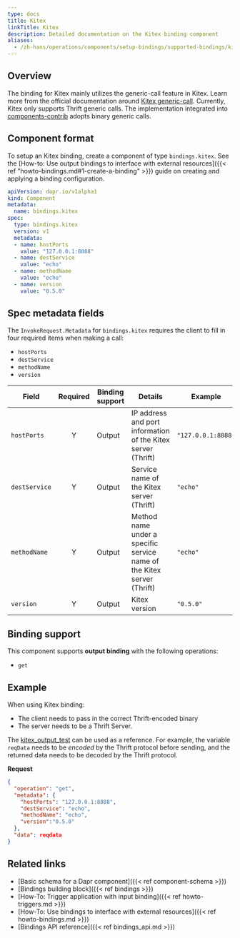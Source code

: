 ```yaml
---
type: docs
title: Kitex
linkTitle: Kitex
description: Detailed documentation on the Kitex binding component
aliases:
  - /zh-hans/operations/components/setup-bindings/supported-bindings/kitex/
---
```


## Overview

The binding for Kitex mainly utilizes the generic-call feature in Kitex. Learn more from the official documentation around [Kitex generic-call](https://www.cloudwego.io/docs/kitex/tutorials/advanced-feature/generic-call/).
Currently, Kitex only supports Thrift generic calls. The implementation integrated into [components-contrib](https://github.com/dapr/components-contrib/tree/master/bindings/kitex) adopts binary generic calls.

## Component format

To setup an Kitex binding, create a component of type `bindings.kitex`. See the [How-to: Use output bindings to interface with external resources]({{< ref "howto-bindings.md#1-create-a-binding" >}}) guide on creating and applying a binding configuration.

```yaml
apiVersion: dapr.io/v1alpha1
kind: Component
metadata:
  name: bindings.kitex
spec:
  type: bindings.kitex
  version: v1
  metadata: 
  - name: hostPorts
    value: "127.0.0.1:8888"
  - name: destService
    value: "echo"
  - name: methodName
    value: "echo"
  - name: version
    value: "0.5.0"
```

## Spec metadata fields

The `InvokeRequest.Metadata` for `bindings.kitex` requires the client to fill in four required items when making a call:

- `hostPorts`
- `destService`
- `methodName`
- `version`

| Field         | Required | Binding support | Details                                                                                   | Example            |
| ------------- | :------: | --------------- | ----------------------------------------------------------------------------------------- | ------------------ |
| `hostPorts`   |     Y    | Output          | IP address and port information of the Kitex server (Thrift)           | `"127.0.0.1:8888"` |
| `destService` |     Y    | Output          | Service name of the Kitex server (Thrift)                              | `"echo"`           |
| `methodName`  |     Y    | Output          | Method name under a specific service name of the Kitex server (Thrift) | `"echo"`           |
| `version`     |     Y    | Output          | Kitex version                                                                             | `"0.5.0"`          |

## Binding support

This component supports **output binding** with the following operations:

- `get`

## Example

When using Kitex binding:

- The client needs to pass in the correct Thrift-encoded binary
- The server needs to be a Thrift Server.

The [kitex_output_test](https://github.com/dapr/components-contrib/blob/master/bindings/kitex/kitex_output_test.go) can be used as a reference.
For example, the variable `reqData` needs to be _encoded_ by the Thrift protocol before sending, and the returned data needs to be decoded by the Thrift protocol.

**Request**

```json
{
  "operation": "get",
  "metadata": {
    "hostPorts": "127.0.0.1:8888",
    "destService": "echo",
    "methodName": "echo",
    "version":"0.5.0"
  },
  "data": reqdata
}
```

## Related links

- [Basic schema for a Dapr component]({{< ref component-schema >}})
- [Bindings building block]({{< ref bindings >}})
- [How-To: Trigger application with input binding]({{< ref howto-triggers.md >}})
- [How-To: Use bindings to interface with external resources]({{< ref howto-bindings.md >}})
- [Bindings API reference]({{< ref bindings_api.md >}})
